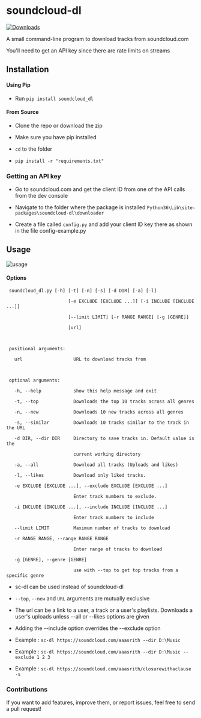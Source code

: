 # soundcloud-dl
[![Downloads](https://pepy.tech/badge/soundcloud-dl)](https://pepy.tech/project/soundcloud-dl)

A small command-line program to download tracks from soundcloud.com
You'll need to get an API key since there are rate limits on streams

## Installation

#### Using Pip
* Run `pip install soundcloud_dl`

#### From Source
* Clone the repo or download the zip
* Make sure you have pip installed
* `cd` to the folder
* `pip install -r "requirements.txt"`

### Getting an API key
* Go to soundcloud.com and get the client ID from one of the API calls from the dev console
* Navigate to the folder where the package is installed `Python36\Lib\site-packages\soundcloud-dl\downloader`
* Create a file called `config.py` and add your client ID key there as shown in the file config-example.py

## Usage
![usage](https://i.imgur.com/Vm8Hirx.gif)
#### Options
     soundcloud_dl.py [-h] [-t] [-n] [-s] [-d DIR] [-a] [-l]
                           [-e EXCLUDE [EXCLUDE ...]] [-i INCLUDE [INCLUDE ...]]
                           [--limit LIMIT] [-r RANGE RANGE] [-g [GENRE]]
                           [url]

     positional arguments:
       url                   URL to download tracks from

     optional arguments:
       -h, --help            show this help message and exit
       -t, --top             Downloads the top 10 tracks across all genres
       -n, --new             Downloads 10 new tracks across all genres
       -s, --similar         Downloads 10 tracks similar to the track in the URL
       -d DIR, --dir DIR     Directory to save tracks in. Default value is the
                             current working directory
       -a, --all             Download all tracks (Uploads and likes)
       -l, --likes           Download only liked tracks.
       -e EXCLUDE [EXCLUDE ...], --exclude EXCLUDE [EXCLUDE ...]
                             Enter track numbers to exclude.
       -i INCLUDE [INCLUDE ...], --include INCLUDE [INCLUDE ...]
                             Enter track numbers to include
       --limit LIMIT         Maximum number of tracks to download
       -r RANGE RANGE, --range RANGE RANGE
                             Enter range of tracks to download
       -g [GENRE], --genre [GENRE]
                             use with --top to get top tracks from a specific genre

* sc-dl can be used instead of soundcloud-dl
* `--top`, `--new` and `URL` arguments are mutually exclusive
* The url can be a link to a user, a track or a user's playlists. Downloads a user's uploads unless --all or --likes options are given
* Adding the --include option overrides the --exclude option
* Example : `sc-dl https://soundcloud.com/aaasrith --dir D:\Music`
* Example : `sc-dl https://soundcloud.com/aaasrith --dir D:\Music --exclude 1 2 3`
* Example : `sc-dl https://soundcloud.com/aaasrith/closurewithaclause -s`

### Contributions
If you want to add features, improve them, or report issues, feel free to send a pull request!
